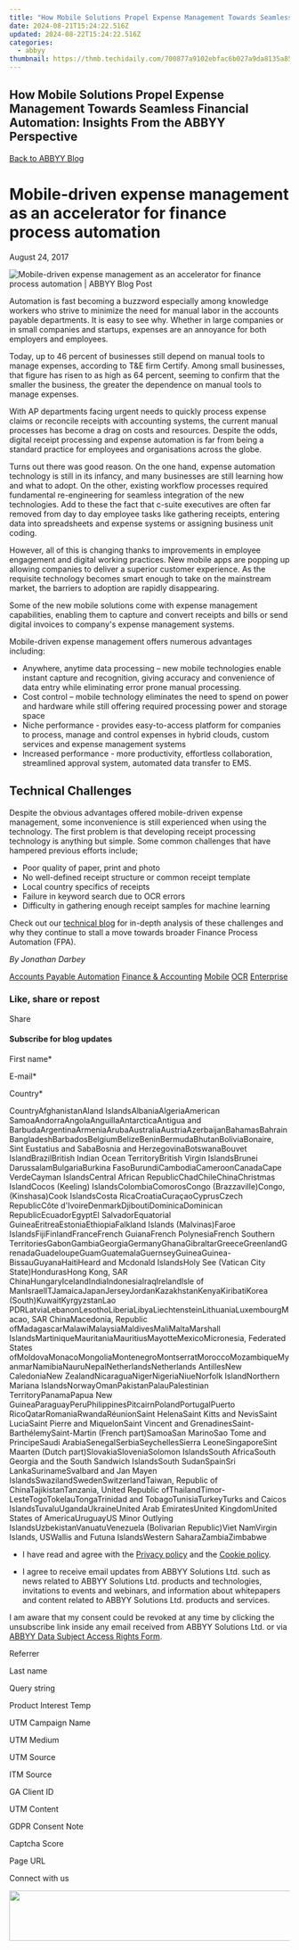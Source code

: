 ```yaml
---
title: "How Mobile Solutions Propel Expense Management Towards Seamless Financial Automation: Insights From the ABBYY Perspective"
date: 2024-08-21T15:24:22.516Z
updated: 2024-08-22T15:24:22.516Z
categories:
  - abbyy
thumbnail: https://thmb.techidaily.com/700877a9102ebfac6b027a9da8135a8597355f7b411786ceebe675ffa9f20381.jpg
---
```


## How Mobile Solutions Propel Expense Management Towards Seamless Financial Automation: Insights From the ABBYY Perspective

[Back to ABBYY Blog](https://tools.techidaily.com/abbyy/products/)

# Mobile-driven expense management as an accelerator for finance process automation

August 24, 2017

![Mobile-driven expense management as an accelerator for finance process automation | ABBYY Blog Post](https://static4.abbyy.com/abbyycommedia/25224/8648e_блог-и-smm_кадрирование-для-блога-24-августаblog.png) 

Automation is fast becoming a buzzword especially among knowledge workers who strive to minimize the need for manual labor in the accounts payable departments. It is easy to see why. Whether in large companies or in small companies and startups, expenses are an annoyance for both employers and employees.

Today, up to 46 percent of businesses still depend on manual tools to manage expenses, according to T&E firm Certify. Among small businesses, that figure has risen to as high as 64 percent, seeming to confirm that the smaller the business, the greater the dependence on manual tools to manage expenses.

With AP departments facing urgent needs to quickly process expense claims or reconcile receipts with accounting systems, the current manual processes has become a drag on costs and resources. Despite the odds, digital receipt processing and expense automation is far from being a standard practice for employees and organisations across the globe.

Turns out there was good reason. On the one hand, expense automation technology is still in its infancy, and many businesses are still learning how and what to adopt. On the other, existing workflow processes required fundamental re-engineering for seamless integration of the new technologies. Add to these the fact that c-suite executives are often far removed from day to day employee tasks like gathering receipts, entering data into spreadsheets and expense systems or assigning business unit coding.

However, all of this is changing thanks to improvements in employee engagement and digital working practices. New mobile apps are popping up allowing companies to deliver a superior customer experience. As the requisite technology becomes smart enough to take on the mainstream market, the barriers to adoption are rapidly disappearing.

Some of the new mobile solutions come with expense management capabilities, enabling them to capture and convert receipts and bills or send digital invoices to company's expense management systems.

Mobile-driven expense management offers numerous advantages including:

* Anywhere, anytime data processing – new mobile technologies enable instant capture and recognition, giving accuracy and convenience of data entry while eliminating error prone manual processing.
* Cost control – mobile technology eliminates the need to spend on power and hardware while still offering required processing power and storage space
* Niche performance - provides easy-to-access platform for companies to process, manage and control expenses in hybrid clouds, custom services and expense management systems
* Increased performance - more productivity, effortless collaboration, streamlined approval system, automated data transfer to EMS.

## Technical Challenges

Despite the obvious advantages offered mobile-driven expense management, some inconvenience is still experienced when using the technology. The first problem is that developing receipt processing technology is anything but simple. Some common challenges that have hampered previous efforts include;

* Poor quality of paper, print and photo
* No well-defined receipt structure or common receipt template
* Local country specifics of receipts
* Failure in keyword search due to OCR errors
* Difficulty in gathering enough receipt samples for machine learning

Check out our [technical blog](https://goo.gl/RCNdyW) for in-depth analysis of these challenges and why they continue to stall a move towards broader Finance Process Automation (FPA).

_By Jonathan Darbey_

[Accounts Payable Automation](https://tools.techidaily.com/abbyy/products/) [Finance & Accounting](https://tools.techidaily.com/abbyy/products/) [Mobile](https://tools.techidaily.com/abbyy/products/) [OCR](https://tools.techidaily.com/abbyy/products/) [Enterprise](https://tools.techidaily.com/abbyy/products/) 

### Like, share or repost

Share 

#### Subscribe for blog updates

First name\*

E-mail\*

Сountry\*

СountryAfghanistanAland IslandsAlbaniaAlgeriaAmerican SamoaAndorraAngolaAnguillaAntarcticaAntigua and BarbudaArgentinaArmeniaArubaAustraliaAustriaAzerbaijanBahamasBahrainBangladeshBarbadosBelgiumBelizeBeninBermudaBhutanBoliviaBonaire, Sint Eustatius and SabaBosnia and HerzegovinaBotswanaBouvet IslandBrazilBritish Indian Ocean TerritoryBritish Virgin IslandsBrunei DarussalamBulgariaBurkina FasoBurundiCambodiaCameroonCanadaCape VerdeCayman IslandsCentral African RepublicChadChileChinaChristmas IslandCocos (Keeling) IslandsColombiaComorosCongo (Brazzaville)Congo, (Kinshasa)Cook IslandsCosta RicaCroatiaCuraçaoCyprusCzech RepublicCôte d'IvoireDenmarkDjiboutiDominicaDominican RepublicEcuadorEgyptEl SalvadorEquatorial GuineaEritreaEstoniaEthiopiaFalkland Islands (Malvinas)Faroe IslandsFijiFinlandFranceFrench GuianaFrench PolynesiaFrench Southern TerritoriesGabonGambiaGeorgiaGermanyGhanaGibraltarGreeceGreenlandGrenadaGuadeloupeGuamGuatemalaGuernseyGuineaGuinea-BissauGuyanaHaitiHeard and Mcdonald IslandsHoly See (Vatican City State)HondurasHong Kong, SAR ChinaHungaryIcelandIndiaIndonesiaIraqIrelandIsle of ManIsraelITJamaicaJapanJerseyJordanKazakhstanKenyaKiribatiKorea (South)KuwaitKyrgyzstanLao PDRLatviaLebanonLesothoLiberiaLibyaLiechtensteinLithuaniaLuxembourgMacao, SAR ChinaMacedonia, Republic ofMadagascarMalawiMalaysiaMaldivesMaliMaltaMarshall IslandsMartiniqueMauritaniaMauritiusMayotteMexicoMicronesia, Federated States ofMoldovaMonacoMongoliaMontenegroMontserratMoroccoMozambiqueMyanmarNamibiaNauruNepalNetherlandsNetherlands AntillesNew CaledoniaNew ZealandNicaraguaNigerNigeriaNiueNorfolk IslandNorthern Mariana IslandsNorwayOmanPakistanPalauPalestinian TerritoryPanamaPapua New GuineaParaguayPeruPhilippinesPitcairnPolandPortugalPuerto RicoQatarRomaniaRwandaRéunionSaint HelenaSaint Kitts and NevisSaint LuciaSaint Pierre and MiquelonSaint Vincent and GrenadinesSaint-BarthélemySaint-Martin (French part)SamoaSan MarinoSao Tome and PrincipeSaudi ArabiaSenegalSerbiaSeychellesSierra LeoneSingaporeSint Maarten (Dutch part)SlovakiaSloveniaSolomon IslandsSouth AfricaSouth Georgia and the South Sandwich IslandsSouth SudanSpainSri LankaSurinameSvalbard and Jan Mayen IslandsSwazilandSwedenSwitzerlandTaiwan, Republic of ChinaTajikistanTanzania, United Republic ofThailandTimor-LesteTogoTokelauTongaTrinidad and TobagoTunisiaTurkeyTurks and Caicos IslandsTuvaluUgandaUkraineUnited Arab EmiratesUnited KingdomUnited States of AmericaUruguayUS Minor Outlying IslandsUzbekistanVanuatuVenezuela (Bolivarian Republic)Viet NamVirgin Islands, USWallis and Futuna IslandsWestern SaharaZambiaZimbabwe

* I have read and agree with the [Privacy policy](https://tools.techidaily.com/abbyy/products/) and the [Cookie policy](https://tools.techidaily.com/abbyy/products/).

* I agree to receive email updates from ABBYY Solutions Ltd. such as news related to ABBYY Solutions Ltd. products and technologies, invitations to events and webinars, and information about whitepapers and content related to ABBYY Solutions Ltd. products and services.  
    
I am aware that my consent could be revoked at any time by clicking the unsubscribe link inside any email received from ABBYY Solutions Ltd. or via [ABBYY Data Subject Access Rights Form](https://tools.techidaily.com/abbyy/products/).

Referrer

Last name

Query string

Product Interest Temp

UTM Campaign Name

UTM Medium

UTM Source

ITM Source

GA Client ID

UTM Content

GDPR Consent Note

Captcha Score

Page URL

Connect with us

<ins class="adsbygoogle"
     style="display:block"
     data-ad-format="autorelaxed"
     data-ad-client="ca-pub-7571918770474297"
     data-ad-slot="1223367746"></ins>



<ins class="adsbygoogle"
     style="display:block"
     data-ad-client="ca-pub-7571918770474297"
     data-ad-slot="8358498916"
     data-ad-format="auto"
     data-full-width-responsive="true"></ins>

<!-- affiliate ads begin -->
<a href="https://united.elfm.net/c/5597632/517826/4704" target="_top" id="517826"><img src="//a.impactradius-go.com/display-ad/4704-517826" border="0" alt="" width="728" height="90"/></a><img height="0" width="0" src="https://united.elfm.net/i/5597632/517826/4704" style="position:absolute;visibility:hidden;" border="0" />
<!-- affiliate ads end -->